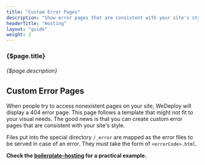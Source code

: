 ```yaml
---
title: "Custom Error Pages"
description: "Show error pages that are consistent with your site's style."
headerTitle: "Hosting"
layout: "guide"
weight: 2
---
```


### {$page.title}

###### {$page.description}

<article id="1">

## Custom Error Pages

When people try to access nonexistent pages on your site, WeDeploy will display a 404 error page. This page follows a template that might not fit to your visual needs. The good news is that you can create custom error pages that are consistent with your site's style.

Files put into the special directory `/_error` are mapped as the error files to be served in case of an error. They must take the form of `<errorCode>.html`.

<aside>

**Check the [boilerplate-hosting](https://github.com/wedeploy/boilerplate-hosting/tree/master/_error) for a practical example.**

</aside>

</article>
